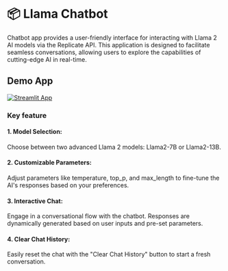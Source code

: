 # 📦 Llama Chatbot


Chatbot app provides a user-friendly interface for interacting with Llama 2 AI models via the Replicate API. This application is designed to facilitate seamless conversations, allowing users to explore the capabilities of cutting-edge AI in real-time.

## Demo App

[![Streamlit App](https://static.streamlit.io/badges/streamlit_badge_black_white.svg)](https://chat-app-ai.streamlit.app/)


### Key feature


#### 1. Model Selection:

Choose between two advanced Llama 2 models: Llama2-7B or Llama2-13B.

#### 2. Customizable Parameters:

Adjust parameters like temperature, top_p, and max_length to fine-tune the AI's responses based on your preferences.

#### 3. Interactive Chat:

Engage in a conversational flow with the chatbot. Responses are dynamically generated based on user inputs and pre-set parameters.

#### 4. Clear Chat History:

Easily reset the chat with the "Clear Chat History" button to start a fresh conversation.


